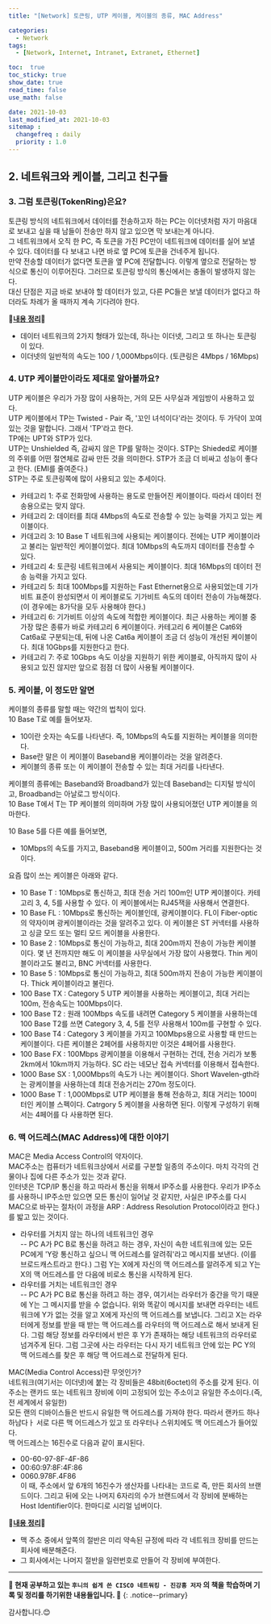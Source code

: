 ```yaml
---
title: "[Network] 토큰링, UTP 케이블, 케이블의 종류, MAC Address"

categories:
  - Network
tags:
  - [Network, Internet, Intranet, Extranet, Ethernet]

toc:  true
toc_sticky: true
show_date: true
read_time: false
use_math: false

date: 2021-10-03
last_modified_at: 2021-10-03
sitemap :
  changefreq : daily
  priority : 1.0
---
```


## 2. 네트워크와 케이블, 그리고 친구들  

### 3. 그럼 토큰링(TokenRing)은요?  

토큰링 방식의 네트워크에서 데이터를 전송하고자 하는 PC는 이더넷처럼 자기 마음대로 보내고 싶을 때 남들이 전송만 하지 않고 있으면 막 보내는게 아니다.  
그 네트워크에서 오직 한 PC, 즉 토큰을 가진 PC만이 네트워크에 데이터를 실어 보낼 수 있다. 데이터를 다 보내고 나면 바로 옆 PC에 토큰을 건네주게 됩니다.  
만약 전송할 데이터가 없다면 토큰을 옆 PC에 전달합니다. 이렇게 옆으로 전달하는 방식으로 통신이 이루어진다. 그러므로 토큰링 방식의 통신에서는 충돌이 발생하지 않는다.  
대신 단점은 지금 바로 보내야 할 데이터가 있고, 다른 PC들은 보낼 데이터가 없다고 하더라도 차례가 올 때까지 계속 기다려야 한다.  

📌**<u>내용 정리</u>**📌  
- 데이터 네트워크의 2가지 형태가 있는데, 하나는 이더넷, 그리고 또 하나는 토큰링이 있다.  
- 이더넷의 일반적의 속도는 100 / 1,000Mbps이다. (토큰링은 4Mbps / 16Mbps)

### 4. UTP 케이블만이라도 제대로 알아볼까요?  
UTP 케이블은 우리가 가장 많이 사용하는, 거의 모든 사무실과 게임방이 사용하고 있다.  
UTP 케이블에서 TP는 Twisted - Pair 즉, '꼬인 녀석이다'라는 것이다. 두 가닥이 꼬여 있는 것을 말합니다. 그래서 'TP'라고 한다.  
TP에는 UPT와 STP가 있다.  
UTP는 Unshielded 즉, 감싸지 않은 TP를 말하는 것이다. STP는 Shieded로 케이블의 주위를 어떤 절연체로 감싸 만든 것을 의미한다. STP가 조금 더 비싸고 성능이 좋다고 한다. (EMI를 줄여준다.)  
STP는 주로 토큰링쪽에 많이 사용되고 있는 추세이다.  

- 카테고리 1: 주로 전화망에 사용하는 용도로 만들어진 케이블이다. 따라서 데이터 전송용으로는 맞지 않다.  
- 카테고리 2: 데이터를 최대 4Mbps의 속도로 전송할 수 있는 능력을 가지고 있는 케이블이다.  
- 카데고리 3: 10 Base T 네트워크에 사용되는 케이블이다. 전에는 UTP 케이블이라고 불리는 일반적인 케이블이었다. 최대 10Mbps의 속도까지 데이터를 전송할 수 있다.  
- 카테고리 4: 토큰링 네트워크에서 사용되는 케이블이다. 최대 16Mbps의 데이터 전송 능력을 가지고 있다.  
- 카테고리 5: 최대 100Mbps를 지원하는 Fast Ethernet용으로 사용되었는데 기가비트 표준이 완성되면서 이 케이블로도 기가비트 속도의 데이터 전송이 가능해졌다. (이 경우에는 8가닥을 모두 사용해야 한다.)  
- 카테고리 6: 기가비트 이상의 속도에 적합한 케이블이다. 최근 사용하는 케이블 중 가장 많은 종류가 바로 카테고리 6 케이블이다. 카테고리 6 케이블은 Cat6와 Cat6a로 구분되는데, 뒤에 나온 Cat6a 케이블이 조금 더 성능이 개선된 케이블이다. 최대 10Gbps를 지원한다고 한다.  
- 카테고리 7: 주로 10Gbps 속도 이상을 지원하기 위한 케이블로, 아직까지 많이 사용되고 있진 않지만 앞으로 점점 더 많이 사용될 케이블이다.  

### 5. 케이블, 이 정도만 알면  
케이블의 종류를 말할 때는 약간의 법칙이 있다.  
10 Base T로 예를 들어보자.  
- 10이란 숫자는 속도를 나타낸다. 즉, 10Mbps의 속도를 지원하는 케이블을 의미한다.  
- Base란 말은 이 케이블이 Baseband용 케이블이라는 것을 알려준다.  
- 케이블의 종류 또는 이 케이블이 전송할 수 있는 최대 거리를 나타낸다.  

케이블의 종류에는 Baseband와 Broadband가 있는데 Baseband는 디지털 방식이고, Broadband는 아날로그 방식이다.  
10 Base T에서 T는 TP 케이블의 의미하며 가장 많이 사용되어졌던 UTP 케이블을 의마한다.  

10 Base 5를 다른 예를 들어보면,
- 10Mbps의 속도를 가지고, Baseband용 케이블이고, 500m 거리를 지원한다는 것이다.  

요즘 많이 쓰는 케이블은 아래와 같다.  
- 10 Base T : 10Mbps로 통신하고, 최대 전송 거리 100m인 UTP 케이블이다. 카테고리 3, 4, 5를 사용할 수 있다. 이 케이블에서는 RJ45잭을 사용해서 연결한다.  
- 10 Base FL : 10Mbps로 통신하는 케이블인데, 광케이블이다. FL이 Fiber-optic의 약자이며 광케이블이라는 것을 알려주고 있다. 이 케이블은 ST 커넥터를 사용하고 싱글 모드 또는 멀티 모드 케이블을 사용한다.  
- 10 Base 2 : 10Mbps로 통신이 가능하고, 최대 200m까지 전송이 가능한 케이블이다. 몇 년 전까지만 해도 이 케이블을 사무실에서 가장 많이 사용했다. Thin 케이블이라고도 불리고, BNC 커넥터를 사용한다.  
- 10 Base 5 : 10Mbps로 통신이 가능하고, 최대 500m까지 전송이 가능한 케이블이다. Thick 케이블이라고 불린다.  
- 100 Base TX : Category 5 UTP 케이블을 사용하는 케이블이고, 최대 거리는 100m, 전송속도는 100Mbps이다.  
- 100 Base T2 : 원래 100Mbps 속도를 내려면 Category 5 케이블을 사용하는데 100 Base T2를 쓰면 Category 3, 4, 5를 전무 사용해서 100m를 구현할 수 있다.  
- 100 Base T4 : Category 3 케이블을 가지고 100Mbps용으로 사용할 때 만드는 케이블이다. 다른 케이블은 2페어를 사용하지만 이것은 4페어를 사용한다.  
- 100 Base FX : 100Mbps 광케이블을 이용해서 구현하는 건데, 전송 거리가 보통 2km에서 10km까지 가능하다. SC 라는 네모난 접속 커넥터를 이용해서 접속한다.  
- 1000 Base SX : 1,000Mbps의 속도가 나는 케이블이다. Short Wavelen-gth라는 광케이블을 사용하는데 최대 전송거리는 270m 정도이다.  
- 1000 Base T : 1,000Mbps로 UTP 케이블을 통해 전송하고, 최대 거리는 100미터인 케이블 스펙이다. Catrgory 5 케이블을 사용하면 된다. 이렇게 구성하기 위해서는 4페어를 다 사용하면 된다.  

### 6. 맥 어드레스(MAC Address)에 대한 이야기  

MAC은 Media Access Control의 약자이다.  
MAC주소는 컴퓨터가 네트워크상에서 서로를 구분할 일종의 주소이다. 마치 각각의 건물이나 집에 다른 주소가 있는 것과 같다.  
인터넷은 TCP/IP 통신을 하고 따라서 통신을 위해서 IP주소를 사용한다. 우리가 IP주소를 사용하니 IP주소만 있으면 모든 통신이 일어날 것 같지만, 사실은 IP주소를 다시 MAC으로 바꾸는 절차(이 과정을 ARP : Address Resolution Protocol이라고 한다.)를 밟고 있는 것이다.  
- 라우터를 거치지 않는 하나의 네트워크인 경우  
-- PC A가 PC B로 통신을 하려고 하는 경우, 자신이 속한 네트워크에 있는 모든 PC에게 'Y랑 통신하고 싶으니 맥 어드레스를 알려줘'라고 메시지를 보낸다. (이를 브로드캐스트라고 한다.) 그럼 Y는 X에게 자신의 맥 어드레스를 알려주게 되고 Y는 X의 맥 어드레스를 안 다음에 비로소 통신을 시작하게 된다.  
- 라우터를 거치는 네트워크인 경우  
-- PC A가 PC B로 통신을 하려고 하는 경우, 여기서는 라우터가 중간을 막기 때문에 Y는 그 메시지를 받을 수 없습니다. 위와 똑같이 메시지를 보내면 라우터는 네트워크에 Y가 없는 것을 알고 X에게 자신의 맥 어드레스를 보냅니다. 그리고 X는 라우터에게 정보를 받을 때 받는 맥 어드레스를 라우터의 맥 어드레스로 해서 보내게 된다. 그럼 해당 정보를 라우터에서 반은 후 Y가 존재하는 해당 네트워크의 라우터로 넘겨주게 된다. 그럼 그곳에 사는 라우터는 다시 자기 네트워크 안에 있는 PC Y의 맥 어드레스를 찾은 후 해당 맥 어드레스로 전달하게 된다.  

MAC(Media Control Access)란 무엇인가?  
네트워크(여기서는 이더넷)에 붙는 각 장비들은 48bit(6octet)의 주소를 갖게 된다. 이 주소는 랜카드 또는 네트워크 장비에 이미 고정되어 있는 주소이고 유일한 주소이다.(즉, 전 세계에서 유일한)  
모든 랜의 디바이스들은 반드시 유일한 맥 어드레스를 가져야 한다. 따라서 랜카드 하나하남다ㅏ 서로 다른 맥 어드레스가 있고 또 라우터나 스위치에도 맥 어드레스가 들어있다.  
맥 어드레스는 16진수로 다음과 같이 표시된다.  
- 00-60-97-8F-4F-86  
- 00:60:97:8F:4F:86  
- 0060.978F.4F86  
이 때, 주소에서 앞 6개의 16진수가 생산자를 나타내는 코드로 즉, 만든 회사의 브랜드이다. 그리고 뒤에 오는 나머지 6자리의 수가 브랜드에서 각 장비에 분배하는 Host Identifier이다. 한마디로 시리얼 넘버이다.  

📌**<u>내용 정리</u>**📌
- 맥 주소 중에서 앞쪽의 절반은 미리 약속된 규정에 따라 각 네트워크 장비를 만드는 회사에 배분해준다.
- 그 회사에서는 나머지 절반을 일련번호로 만들어 각 장비에 부여한다.  


---
**🐢 현재 공부하고 있는 `후니의 쉽게 쓴 CISCO 네트워킹 - 진강훙 저자` 의 책을 학습하며 기록 및 정리를 하기위한 내용들입니다. 🐢**
{: .notice--primary}

감사합니다.😊

